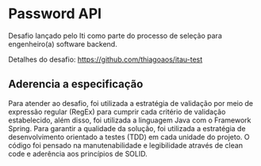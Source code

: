 # Password API
Desafio lançado pelo Iti como parte do processo de seleção para engenheiro(a) software backend.

Detalhes do desafio: https://github.com/thiagoaos/itau-test

## Aderencia a especificação
Para atender ao desafio, foi utilizada a estratégia de validação por meio de expressão regular (RegEx) para cumprir cada critério de validação estabelecido, além disso, foi utilizada a linguagem Java com o Framework Spring.
Para garantir a qualidade da solução, foi utilizada a estratégia de desenvolvimento orientado a testes (TDD) em cada unidade do projeto. O código foi pensado na manutenabilidade e legibilidade através de clean code e aderência aos princípios de SOLID.


